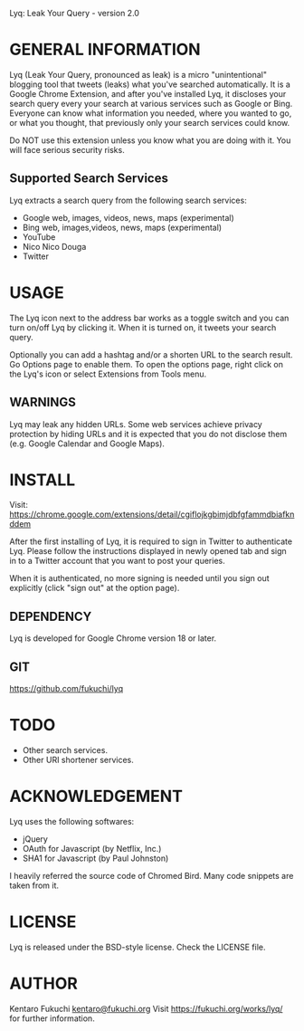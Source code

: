 Lyq: Leak Your Query - version 2.0

GENERAL INFORMATION
===================
Lyq (Leak Your Query, pronounced as leak) is a micro "unintentional" blogging
tool that tweets (leaks) what you've searched automatically. It is a Google
Chrome Extension, and after you've installed Lyq, it discloses your search
query every your search at various services such as Google or Bing. Everyone
can know what information you needed, where you wanted to go, or what you
thought, that previously only your search services could know.

Do NOT use this extension unless you know what you are doing with it. You will
face serious security risks.

Supported Search Services
-------------------------
Lyq extracts a search query from the following search services:

* Google web, images, videos, news, maps (experimental)
* Bing web, images,videos, news, maps (experimental)
* YouTube
* Nico Nico Douga
* Twitter


USAGE
=====
The Lyq icon next to the address bar works as a toggle switch and you can turn
on/off Lyq by clicking it. When it is turned on, it tweets your search query.

Optionally you can add a hashtag and/or a shorten URL to the search result.
Go Options page to enable them. To open the options page, right click on
the Lyq's icon or select Extensions from Tools menu.

WARNINGS
--------
Lyq may leak any hidden URLs. Some web services achieve privacy protection by
hiding URLs and it is expected that you do not disclose them (e.g. Google
Calendar and Google Maps).


INSTALL
=======
Visit:
https://chrome.google.com/extensions/detail/cgiflojkgbimjdbfgfammdbiafknddem

After the first installing of Lyq, it is required to sign in Twitter to
authenticate Lyq. Please follow the instructions displayed in newly opened tab
and sign in to a Twitter account that you want to post your queries.

When it is authenticated, no more signing is needed until you sign out
explicitly (click "sign out" at the option page).

DEPENDENCY
----------
Lyq is developed for Google Chrome version 18 or later.

GIT
---
https://github.com/fukuchi/lyq


TODO
====
* Other search services.
* Other URI shortener services.


ACKNOWLEDGEMENT
===============
Lyq uses the following softwares:
- jQuery
- OAuth for Javascript (by Netflix, Inc.)
- SHA1 for Javascript (by Paul Johnston)

I heavily referred the source code of Chromed Bird. Many code snippets are
taken from it.


LICENSE
=======
Lyq is released under the BSD-style license. Check the LICENSE file.


AUTHOR
======
Kentaro Fukuchi <kentaro@fukuchi.org>
Visit https://fukuchi.org/works/lyq/ for further information.
